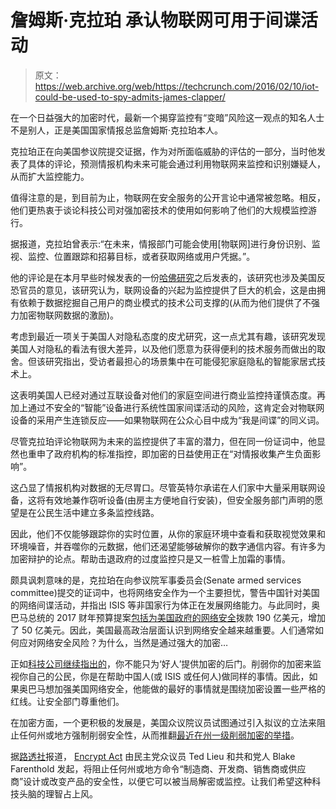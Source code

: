 # 詹姆斯·克拉珀 承认物联网可用于间谍活动

> 原文：<https://web.archive.org/web/https://techcrunch.com/2016/02/10/iot-could-be-used-to-spy-admits-james-clapper/>

在一个日益强大的加密时代，最新一个揭穿监控有“变暗”风险这一观点的知名人士不是别人，正是美国国家情报总监詹姆斯·克拉珀本人。

克拉珀正在向美国参议院提交证据，作为对所面临威胁的评估的一部分，当时他发表了具体的评论，预测情报机构未来可能会通过利用物联网来监控和识别嫌疑人，从而扩大监控能力。

值得注意的是，到目前为止，物联网在安全服务的公开言论中通常被忽略。相反，他们更热衷于谈论科技公司对强加密技术的使用如何影响了他们的大规模监控游行。

据报道，克拉珀曾表示:“在未来，情报部门可能会使用[物联网]进行身份识别、监视、监控、位置跟踪和招募目标，或者获取网络或用户凭据。”。

他的评论是在本月早些时候发表的一份[哈佛研究](https://web.archive.org/web/20230225064415/https://techcrunch.com/2016/02/01/harvard-report-debunks-claim-surveillance-is-going-dark/)之后发表的，该研究也涉及美国反恐官员的意见，该研究认为，联网设备的兴起为监控提供了巨大的机会，这是由拥有依赖于数据挖掘自己用户的商业模式的技术公司支撑的(从而为他们提供了不强力加密物联网数据的激励)。

考虑到最近一项关于美国人对隐私态度的皮尤研究，这一点尤其有趣，该研究发现美国人对隐私的看法有很大差异，以及他们愿意为获得便利的技术服务而做出的取舍。但该研究指出，受访者最担心的场景集中在可能侵犯家庭隐私的智能家居式技术上。

这表明美国人已经对通过互联设备对他们的家庭空间进行商业监控持谨慎态度。再加上通过不安全的“智能”设备进行系统性国家间谍活动的风险，这肯定会对物联网设备的采用产生连锁反应——如果物联网在公众心目中成为“我是间谍”的同义词。

尽管克拉珀评论物联网为未来的监控提供了丰富的潜力，但在同一份证词中，他显然也重申了政府机构的标准指控，即加密的日益使用正在“对情报收集产生负面影响”。

这凸显了情报机构对数据的无尽胃口。尽管英特尔承诺在人们家中大量采用联网设备，这将有效地兼作窃听设备(由房主方便地自行安装)，但安全服务部门声明的愿望是在公民生活中建立多条监控线路。

因此，他们不仅能够跟踪你的实时位置，从你的家庭环境中查看和获取视觉效果和环境噪音，并吞噬你的元数据，他们还渴望能够破解你的数字通信内容。有许多为加密辩护的论点。帮助击退政府的过度监控只是又一桩雪上加霜的事情。

颇具讽刺意味的是，克拉珀在向参议院军事委员会(Senate armed services committee)提交的证词中，也将网络安全作为一个主要担忧，警告中国针对美国的网络间谍活动，并指出 ISIS 等非国家行为体正在发展网络能力。与此同时，奥巴马总统的 2017 财年预算提案[包括为美国政府的网络安全](https://web.archive.org/web/20230225064415/http://www.reuters.com/article/us-obama-budget-cyber-idUSKCN0VI0R1)拨款 190 亿美元，增加了 50 亿美元。因此，美国最高政治层面认识到网络安全越来越重要。人们通常如何应对网络安全风险？为什么，当然是通过强大的加密…

正如[科技公司继续指出的](https://web.archive.org/web/20230225064415/https://techcrunch.com/2015/12/22/apple-opposes-uk-surveillance-bill-over-encryption-concerns/)，你不能只为‘好人’提供加密的后门。削弱你的加密来监视你自己的公民，你是在帮助中国人(或 ISIS 或任何人)做同样的事情。因此，如果奥巴马想加强美国网络安全，他能做的最好的事情就是围绕加密设置一些严格的红线。让安全部门尊重他们。

在加密方面，一个更积极的发展是，美国众议院议员试图通过引入拟议的立法来阻止任何州或地方强制削弱安全性，从而推翻[最近在州一级削弱加密的举措](https://web.archive.org/web/20230225064415/https://techcrunch.com/2016/01/23/the-repeat-political-madness-of-never-ending-crypto-wars/)。

据[路透社](https://web.archive.org/web/20230225064415/http://www.reuters.com/article/us-usa-cyber-encryption-idUSKCN0VJ0VI)报道， [Encrypt Act](https://web.archive.org/web/20230225064415/http://www.reuters.com/article/us-usa-cyber-encryption-idUSKCN0VJ0VI) 由民主党众议员 Ted Lieu 和共和党人 Blake Farenthold 发起，将阻止任何州或地方命令“制造商、开发商、销售商或供应商”设计或改变产品的安全性，以便它可以被当局解密或监控。让我们希望这种科技头脑的理智占上风。